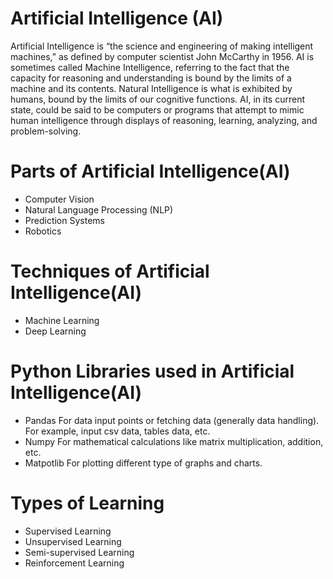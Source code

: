 # Artificial Intelligence (AI)

Artificial Intelligence is “the science and engineering of making intelligent machines,” as defined by computer scientist John McCarthy in 1956.
AI is sometimes called Machine Intelligence, referring to the fact that the capacity for reasoning and understanding is bound by the limits of a machine and its contents. 
Natural Intelligence is what is exhibited by humans, bound by the limits of our cognitive functions.
AI, in its current state, could be said to be computers or programs that attempt to mimic human intelligence through displays of reasoning, learning, analyzing, and problem-solving.

# Parts of Artificial Intelligence(AI)
- Computer Vision
- Natural Language Processing (NLP)
- Prediction Systems
- Robotics
 
# Techniques of Artificial Intelligence(AI)
- Machine Learning
- Deep Learning

# Python Libraries used in Artificial Intelligence(AI)
- Pandas
  For data input points or fetching data (generally data handling). For example, input csv data, tables data, etc. 
- Numpy
  For mathematical calculations like matrix multiplication, addition, etc.
- Matpotlib
  For plotting different type of graphs and charts.

# Types of Learning
- Supervised Learning
- Unsupervised Learning
- Semi-supervised Learning
- Reinforcement Learning
 
